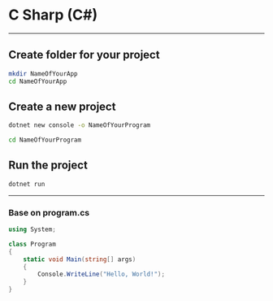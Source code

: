 # C Sharp (C#)

---

## Create folder for your project

```bash
mkdir NameOfYourApp
cd NameOfYourApp
```

## Create a new project

```bash
dotnet new console -o NameOfYourProgram

cd NameOfYourProgram
```

## Run the project

```bash
dotnet run
```

---

### Base on program.cs

```csharp
using System;

class Program
{
    static void Main(string[] args)
    {
        Console.WriteLine("Hello, World!");
    }
}
```
